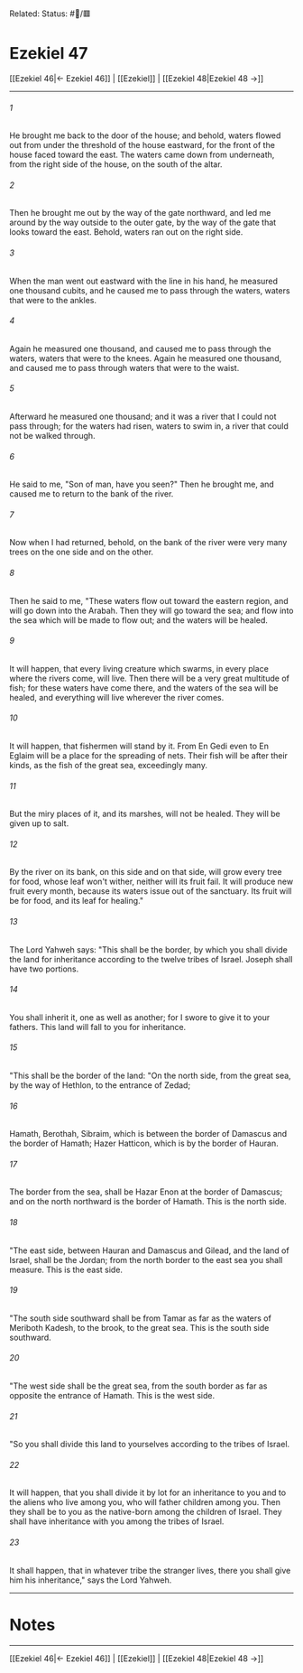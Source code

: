 Related:
Status: #📖/🟥
# Ezekiel 47

[[Ezekiel 46|← Ezekiel 46]] | [[Ezekiel]] | [[Ezekiel 48|Ezekiel 48 →]]
***



###### 1 
He brought me back to the door of the house; and behold, waters flowed out from under the threshold of the house eastward, for the front of the house faced toward the east. The waters came down from underneath, from the right side of the house, on the south of the altar. 

###### 2 
Then he brought me out by the way of the gate northward, and led me around by the way outside to the outer gate, by the way of the gate that looks toward the east. Behold, waters ran out on the right side. 

###### 3 
When the man went out eastward with the line in his hand, he measured one thousand cubits, and he caused me to pass through the waters, waters that were to the ankles. 

###### 4 
Again he measured one thousand, and caused me to pass through the waters, waters that were to the knees. Again he measured one thousand, and caused me to pass through waters that were to the waist. 

###### 5 
Afterward he measured one thousand; and it was a river that I could not pass through; for the waters had risen, waters to swim in, a river that could not be walked through. 

###### 6 
He said to me, "Son of man, have you seen?" Then he brought me, and caused me to return to the bank of the river. 

###### 7 
Now when I had returned, behold, on the bank of the river were very many trees on the one side and on the other. 

###### 8 
Then he said to me, "These waters flow out toward the eastern region, and will go down into the Arabah. Then they will go toward the sea; and flow into the sea which will be made to flow out; and the waters will be healed. 

###### 9 
It will happen, that every living creature which swarms, in every place where the rivers come, will live. Then there will be a very great multitude of fish; for these waters have come there, and the waters of the sea will be healed, and everything will live wherever the river comes. 

###### 10 
It will happen, that fishermen will stand by it. From En Gedi even to En Eglaim will be a place for the spreading of nets. Their fish will be after their kinds, as the fish of the great sea, exceedingly many. 

###### 11 
But the miry places of it, and its marshes, will not be healed. They will be given up to salt. 

###### 12 
By the river on its bank, on this side and on that side, will grow every tree for food, whose leaf won't wither, neither will its fruit fail. It will produce new fruit every month, because its waters issue out of the sanctuary. Its fruit will be for food, and its leaf for healing." 

###### 13 
The Lord Yahweh says: "This shall be the border, by which you shall divide the land for inheritance according to the twelve tribes of Israel. Joseph shall have two portions. 

###### 14 
You shall inherit it, one as well as another; for I swore to give it to your fathers. This land will fall to you for inheritance. 

###### 15 
"This shall be the border of the land: "On the north side, from the great sea, by the way of Hethlon, to the entrance of Zedad; 

###### 16 
Hamath, Berothah, Sibraim, which is between the border of Damascus and the border of Hamath; Hazer Hatticon, which is by the border of Hauran. 

###### 17 
The border from the sea, shall be Hazar Enon at the border of Damascus; and on the north northward is the border of Hamath. This is the north side. 

###### 18 
"The east side, between Hauran and Damascus and Gilead, and the land of Israel, shall be the Jordan; from the north border to the east sea you shall measure. This is the east side. 

###### 19 
"The south side southward shall be from Tamar as far as the waters of Meriboth Kadesh, to the brook, to the great sea. This is the south side southward. 

###### 20 
"The west side shall be the great sea, from the south border as far as opposite the entrance of Hamath. This is the west side. 

###### 21 
"So you shall divide this land to yourselves according to the tribes of Israel. 

###### 22 
It will happen, that you shall divide it by lot for an inheritance to you and to the aliens who live among you, who will father children among you. Then they shall be to you as the native-born among the children of Israel. They shall have inheritance with you among the tribes of Israel. 

###### 23 
It shall happen, that in whatever tribe the stranger lives, there you shall give him his inheritance," says the Lord Yahweh.

---
# Notes


***
[[Ezekiel 46|← Ezekiel 46]] | [[Ezekiel]] | [[Ezekiel 48|Ezekiel 48 →]]
